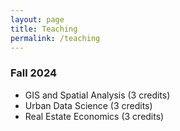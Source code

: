 ```yaml
---
layout: page
title: Teaching
permalink: /teaching
---
```


### Fall 2024  
* GIS and Spatial Analysis (3 credits)
* Urban Data Science (3 credits)
* Real Estate Economics (3 credits)

